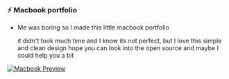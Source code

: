 ### ⚡ Macbook portfolio

- Me was boring so I made this little macbook portfolio

  it didn't took much time and I know its not perfect, but I love this simple and clean design
  hope you can look into the open source and maybe I could help you a bit 

[![Macbook Preview](https://github.com/username/repository/blob/main/images/macOS_preview.png?raw=true)](https://github.com/username/repository/blob/main/macOS_preview?raw=true
)


